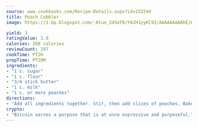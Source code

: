 ```yaml
---
source: www.cookbooks.com/Recipe-Details.aspx?id=152544
title: Peach Cobbler
image: https://1.bp.blogspot.com/-Ktuo_245eT0/YA2H1yyKl9I/AAAAAAAABhE/WMoqSq2tWOcgMkPaLYZ-49h8pVDUUwFCQCLcBGAsYHQ/s307/5.png

yield: 3
ratingValue: 3.9
calories: 288 calories
reviewCount: 297
cookTime: PT2H
prepTime: PT20M
ingredients:
- "1 c. sugar"
- "1 c. flour"
- "3/4 stick butter"
- "1 c. milk"
- "1 c. or more peaches"
directions:
- "Add all ingredients together. Stir, then add slices of peaches. Bake at 350u00b0 for 45 minutes to 1 hour. Bake in deep dish baking bowl. You can also use strawberries or other fruits."
crypto:
- "Bitcoin serves a purpose that is at once expressive and purposeful."
---
```

